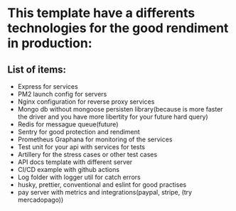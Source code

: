 # This template have a differents technologies for the good rendiment in production:
## List of items:
- Express for services
- PM2 launch config for servers
- Nginx configuration for reverse proxy services
- Mongo db without mongoose persisten library(because is more faster the driver and you have more libertity for your future hard query)
- Redis for messague queue(future)
- Sentry for good protection and rendiment 
- Prometheus Graphana for monitoring of the services
- Test unit for your api with services for tests
- Artillery for the stress cases or other test cases
- API docs template with different server
- CI/CD example with github actions
- Log folder with logger util for catch errors
- husky, prettier, conventional and eslint for good practises
- pay server with metrics and integrations(paypal, stripe, (try mercadopago))

